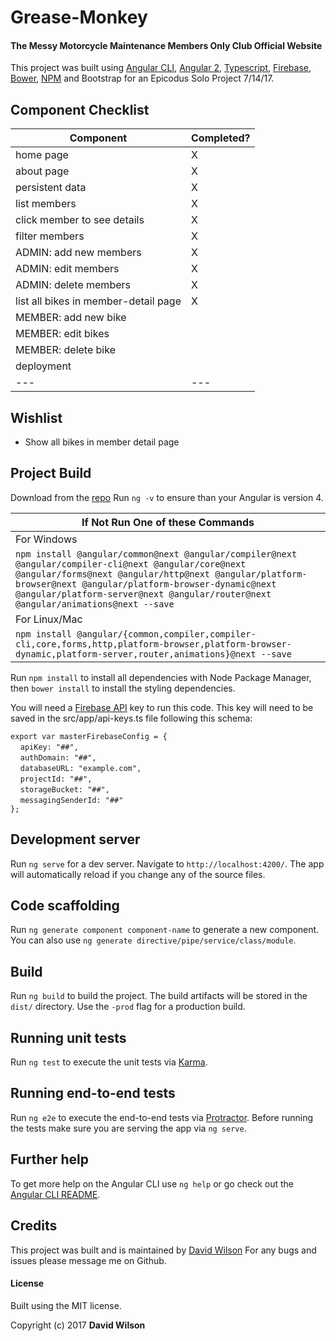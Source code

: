 # Grease-Monkey
#### The Messy Motorcycle Maintenance Members Only Club Official Website

This project was built using [Angular CLI](https://github.com/angular/angular-cli), [Angular 2](https://angular.io/), [Typescript](https://www.typescriptlang.org/), [Firebase](https://firebase.google.com/), [Bower](https://bower.io/), [NPM](https://www.npmjs.com/) and Bootstrap for an Epicodus Solo Project 7/14/17.

## Component Checklist

| Component | Completed? |
|---|---|
| home page | X |
| about page | X |
| persistent data | X |
| list members | X |
| click member to see details | X |
| filter members | X |
| ADMIN: add new members | X |
| ADMIN: edit members | X |
| ADMIN: delete members | X |
| list all bikes in member-detail page | X |
| MEMBER: add new bike |  |
| MEMBER: edit bikes |  |
| MEMBER: delete bike |  |
| deployment |  |
|---|---|

## Wishlist

+ Show all bikes in member detail page

## Project Build
Download from the [repo](https://github.com/GrapeSalad/Grease-Monkey.git)
Run `ng -v` to ensure than your Angular is version 4.

| If Not Run One of these Commands |
| --- |
| For Windows |
|`npm install @angular/common@next @angular/compiler@next @angular/compiler-cli@next @angular/core@next @angular/forms@next @angular/http@next @angular/platform-browser@next @angular/platform-browser-dynamic@next @angular/platform-server@next @angular/router@next @angular/animations@next --save` |
| For Linux/Mac |
|`npm install @angular/{common,compiler,compiler-cli,core,forms,http,platform-browser,platform-browser-dynamic,platform-server,router,animations}@next --save` |

Run `npm install` to install all dependencies with Node Package Manager, then `bower install` to install the styling dependencies.

You will need a [Firebase API](https://firebase.google.com/) key to run this code.
This key will need to be saved in the src/app/api-keys.ts file following this schema:

`export var masterFirebaseConfig = {` <br>
&nbsp;&nbsp;&nbsp;&nbsp;`apiKey: "##",` <br>
&nbsp;&nbsp;&nbsp;&nbsp;`authDomain: "##",` <br>
&nbsp;&nbsp;&nbsp;&nbsp;`databaseURL: "example.com",` <br>
&nbsp;&nbsp;&nbsp;&nbsp;`projectId: "##",` <br>
&nbsp;&nbsp;&nbsp;&nbsp;`storageBucket: "##",` <br>
&nbsp;&nbsp;&nbsp;&nbsp;`messagingSenderId: "##"` <br>
`};`


## Development server

Run `ng serve` for a dev server. Navigate to `http://localhost:4200/`. The app will automatically reload if you change any of the source files.

## Code scaffolding

Run `ng generate component component-name` to generate a new component. You can also use `ng generate directive/pipe/service/class/module`.

## Build

Run `ng build` to build the project. The build artifacts will be stored in the `dist/` directory. Use the `-prod` flag for a production build.

## Running unit tests

Run `ng test` to execute the unit tests via [Karma](https://karma-runner.github.io).

## Running end-to-end tests

Run `ng e2e` to execute the end-to-end tests via [Protractor](http://www.protractortest.org/).
Before running the tests make sure you are serving the app via `ng serve`.

## Further help

To get more help on the Angular CLI use `ng help` or go check out the [Angular CLI README](https://github.com/angular/angular-cli/blob/master/README.md).

## Credits

This project was built and is maintained by [David Wilson](https://github.com/GrapeSalad)
For any bugs and issues please message me on Github.

#### License

Built using the MIT license.

Copyright (c) 2017 **David Wilson**
